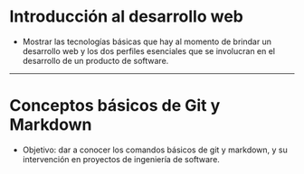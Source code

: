 # Introducción al desarrollo web
- Mostrar las tecnologías básicas que hay al momento de brindar un desarrollo web y los dos perfiles esenciales que se involucran en el desarrollo de un producto de software.
---
# Conceptos básicos de Git y Markdown
- Objetivo: dar a conocer los comandos básicos de git y markdown, y su intervención en proyectos de ingeniería de software.

